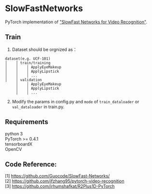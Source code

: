 # SlowFastNetworks
PyTorch implementation of ["SlowFast Networks for Video Recognition"](https://arxiv.org/abs/1812.03982).
## Train
1. Dataset should be orgnized as：  
```
dataset(e.g. UCF-101)  
│    │ train/training  
│    │    │ ApplyEyeMakeup  
│    │    │ ApplyLipstick  
│    │    │ ...  
│    │ validation  
     │    │ ApplyEyeMakeup  
     │    │ ApplyLipstick  
     │    │ ...   
```

2. Modify the params in config.py and `mode` of `train_dataloader` or `val_dataloader` in train.py.   

## Requirements
python 3  
PyTorch >= 0.4.1  
tensorboardX  
OpenCV  

## Code Reference:
[1] https://github.com/Guocode/SlowFast-Networks/  
[2] https://github.com/jfzhang95/pytorch-video-recognition  
[3] https://github.com/irhumshafkat/R2Plus1D-PyTorch  
